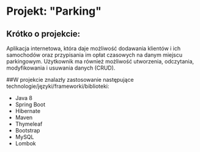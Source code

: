 # Projekt: "Parking"


## Krótko o projekcie:
Aplikacja internetowa, która daje możliwość dodawania klientów i ich samochodów  oraz przypisania im opłat czasowych na danym miejscu parkingowym.
Użytkownik ma również możliwość utworzenia, odczytania, modyfikowania i usuwania danych (CRUD).

##W projekcie znalazły zastosowanie następujące technologie/języki/frameworki/biblioteki:

- Java 8
- Spring Boot
- Hibernate
- Maven
- Thymeleaf
- Bootstrap
- MySQL
- Lombok

